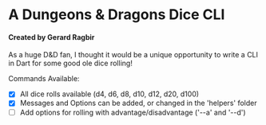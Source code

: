 # A Dungeons & Dragons Dice CLI
<h4>Created by Gerard Ragbir</h4>

As a huge D&D fan, I thought it would be a unique opportunity to write a CLI in Dart for some good ole dice rolling!

Commands Available:
 - [X] All dice rolls available (d4, d6, d8, d10, d12, d20, d100) 
 - [X] Messages and Options can be added, or changed in the 'helpers' folder
 - [ ] Add options for rolling with advantage/disadvantage ('--a' and '--d')
